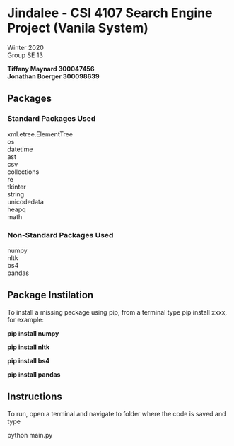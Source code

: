 # Jindalee - CSI 4107 Search Engine Project (Vanila System)

Winter 2020<br>
Group SE 13

<strong>Tiffany Maynard 300047456<br>
Jonathan Boerger 300098639</strong>


<h2> Packages</h2>
<h3>Standard Packages Used</h3>
xml.etree.ElementTree <br>
os<br>
datetime<br>
ast<br>
csv<br>
collections<br>
re<br>
tkinter<br>
string<br>
unicodedata<br>
heapq<br>
math


<h3>Non-Standard Packages Used</h3>
numpy<br>
nltk<br>
bs4<br>
pandas
<h2> Package Instilation </h2>

To install a missing package using pip, from a terminal type pip install xxxx, for example:

<strong>pip install numpy</strong>

<strong>pip install nltk</strong>

<strong>pip install bs4</strong>

<strong>pip install pandas</strong>

<h2> Instructions</h2>

To run, open a terminal and navigate to folder where the code is saved and type

python main.py


